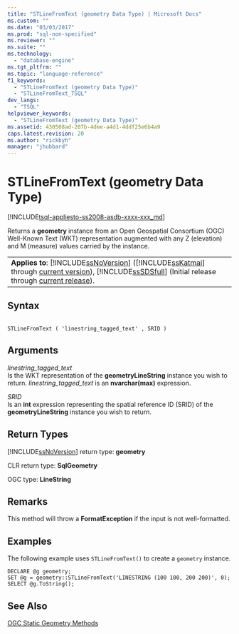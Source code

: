 ```yaml
---
title: "STLineFromText (geometry Data Type) | Microsoft Docs"
ms.custom: ""
ms.date: "03/03/2017"
ms.prod: "sql-non-specified"
ms.reviewer: ""
ms.suite: ""
ms.technology: 
  - "database-engine"
ms.tgt_pltfrm: ""
ms.topic: "language-reference"
f1_keywords: 
  - "STLineFromText (geometry Data Type)"
  - "STLineFromText_TSQL"
dev_langs: 
  - "TSQL"
helpviewer_keywords: 
  - "STLineFromText (geometry Data Type)"
ms.assetid: 430508ad-207b-4dee-a4d1-4ddf25e6b4a9
caps.latest.revision: 20
ms.author: "rickbyh"
manager: "jhubbard"
---
```

# STLineFromText (geometry Data Type)
[!INCLUDE[tsql-appliesto-ss2008-asdb-xxxx-xxx_md](../../../relational-databases/import-export/includes/tsql-appliesto-ss2008-asdb-xxxx-xxx-md.md)]

  Returns a **geometry** instance from an Open Geospatial Consortium (OGC) Well-Known Text (WKT) representation augmented with any Z (elevation) and M (measure) values carried by the instance.  
  
||  
|-|  
|**Applies to**: [!INCLUDE[ssNoVersion](../../../advanced-analytics/r-services/includes/ssnoversion-md.md)] ([!INCLUDE[ssKatmai](../../../analysis-services/data-mining/includes/sskatmai-md.md)] through [current version](http://go.microsoft.com/fwlink/p/?LinkId=299658)), [!INCLUDE[ssSDSfull](../../../analysis-services/multidimensional-models/includes/sssdsfull-md.md)] (Initial release through [current release](http://go.microsoft.com/fwlink/p/?LinkId=299659)).|  
  
## Syntax  
  
```  
  
STLineFromText ( 'linestring_tagged_text' , SRID )  
```  
  
## Arguments  
 *linestring_tagged_text*  
 Is the WKT representation of the **geometryLineString** instance you wish to return. *linestring_tagged_text* is an **nvarchar(max)** expression.  
  
 *SRID*  
 Is an **int** expression representing the spatial reference ID (SRID) of the **geometryLineString** instance you wish to return.  
  
## Return Types  
 [!INCLUDE[ssNoVersion](../../../advanced-analytics/r-services/includes/ssnoversion-md.md)] return type: **geometry**  
  
 CLR return type: **SqlGeometry**  
  
 OGC type: **LineString**  
  
## Remarks  
 This method will throw a **FormatException** if the input is not well-formatted.  
  
## Examples  
 The following example uses `STLineFromText()` to create a `geometry` instance.  
  
```  
DECLARE @g geometry;  
SET @g = geometry::STLineFromText('LINESTRING (100 100, 200 200)', 0);  
SELECT @g.ToString();  
```  
  
## See Also  
 [OGC Static Geometry Methods](../../../t-sql/data-types/ogc-static-geometry-methods.md)  
  
  